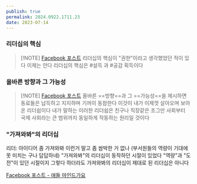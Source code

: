 ```yaml
---
publish: true
permalink: 2024.0922.1711.23
date: 2023-07-14
---
```

### 리더십의 핵심
> [!NOTE] [Facebook 포스트](https://www.facebook.com/share/p/64vDMTx3FNAXvRdu/)
> 리더십의 핵심이 "권한"이라고 생각했었던 적이 있다
> 이제는 안다
> 리더십의 핵심은 #설득 과 #공감 획득이다
### 올바른 방향과 그 가능성
>[!NOTE] [Facebook 포스트](https://www.facebook.com/share/p/18PJMCvwNu/)
>올바른 ==방향==과 그 ==가능성==을 제시하면 동료들은 납득하고 지지하며 기꺼이 동참한다 이것이 내가 이제껏 살아오며 보아온 리더쉽이다 내가 말하는 이러한 리더쉽은 친구나 직장같은 조그만 사회부터 국제 사회라는 큰 범위까지 동일하게 작동하는 원리일 것이다
### "가져와봐"의 리더십
리더: 아이디어 좀 가져와봐 이런거 말고 좀 쌈박한 거 없나 (부서원들의 역량이 기대에 못 미치는 구나 답답하네)
"가져와봐"의 리더십이 동작하던 시절이 있었다
"역량"과 "도전"이 있던 시절이지
그렇다 하더라도 가져와봐의 리더십이 제대로 된 리더십은 아니다

[Facebook 포스트 - 애들 마인드가요](https://www.facebook.com/share/p/1BuSiZpJhCbfUCpj/)
